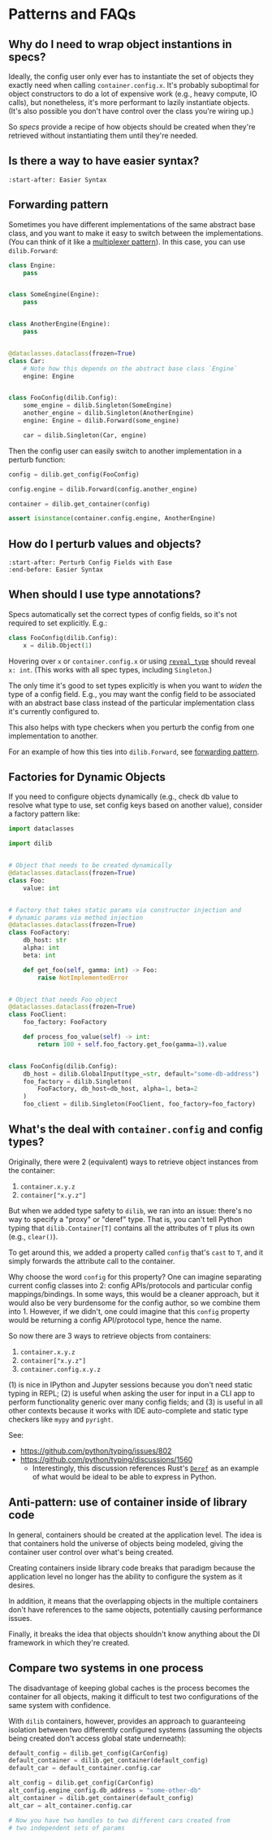 # Patterns and FAQs

## Why do I need to wrap object instantions in specs?

Ideally, the config user only ever has to instantiate the set
of objects they exactly need when calling `container.config.x`.
It's probably suboptimal for object constructors to do a lot of expensive
work (e.g., heavy compute, IO calls), but nonetheless, it's more performant
to lazily instantiate objects. (It's also possible you don't
have control over the class you're wiring up.)

So *specs* provide a recipe of how objects should be created when
they're retrieved without instantiating them until they're needed.

## Is there a way to have easier syntax?

```{include} ../../README.md
:start-after: Easier Syntax
```

## Forwarding pattern

Sometimes you have different implementations of the same
abstract base class, and you want to make it easy to switch between
the implementations. (You can think of it like a [multiplexer
pattern](https://en.wikipedia.org/wiki/Multiplexer)). In this case,
you can use `dilib.Forward`:

```python
class Engine:
    pass


class SomeEngine(Engine):
    pass


class AnotherEngine(Engine):
    pass


@dataclasses.dataclass(frozen=True)
class Car:
    # Note how this depends on the abstract base class `Engine`
    engine: Engine


class FooConfig(dilib.Config):
    some_engine = dilib.Singleton(SomeEngine)
    another_engine = dilib.Singleton(AnotherEngine)
    engine: Engine = dilib.Forward(some_engine)

    car = dilib.Singleton(Car, engine)
```

Then the config user can easily switch to another implementation
in a perturb function:

```python
config = dilib.get_config(FooConfig)

config.engine = dilib.Forward(config.another_engine)

container = dilib.get_container(config)

assert isinstance(container.config.engine, AnotherEngine)
```

## How do I perturb values and objects?

```{include} ../../README.md
:start-after: Perturb Config Fields with Ease
:end-before: Easier Syntax
```

## When should I use type annotations?

Specs automatically set the correct types of config fields, so it's
not required to set explicitly. E.g.:

```python
class FooConfig(dilib.Config):
    x = dilib.Object(1)
```

Hovering over `x` or `container.config.x` or using [`reveal_type`](https://docs.python.org/3/library/typing.html#typing.reveal_type)
should reveal `x: int`. (This works with all spec types, including
`Singleton`.)

The only time it's good to set types explicitly is when you want
to *widen* the type of a config field. E.g., you may want the
config field to be associated with an abstract base class instead
of the particular implementation class it's currently configured to.

This also helps with type checkers when you perturb the config
from one implementation to another.

For an example of how this ties into `dilib.Forward`, see [forwarding pattern](#forwarding-pattern).

## Factories for Dynamic Objects

If you need to configure objects dynamically
(e.g., check db value to resolve what type to use,
set config keys based on another value), consider a factory pattern like:

```python
import dataclasses

import dilib


# Object that needs to be created dynamically
@dataclasses.dataclass(frozen=True)
class Foo:
    value: int


# Factory that takes static params via constructor injection and
# dynamic params via method injection
@dataclasses.dataclass(frozen=True)
class FooFactory:
    db_host: str
    alpha: int
    beta: int

    def get_foo(self, gamma: int) -> Foo:
        raise NotImplementedError


# Object that needs Foo object
@dataclasses.dataclass(frozen=True)
class FooClient:
    foo_factory: FooFactory

    def process_foo_value(self) -> int:
        return 100 + self.foo_factory.get_foo(gamma=3).value


class FooConfig(dilib.Config):
    db_host = dilib.GlobalInput(type_=str, default="some-db-address")
    foo_factory = dilib.Singleton(
        FooFactory, db_host=db_host, alpha=1, beta=2
    )
    foo_client = dilib.Singleton(FooClient, foo_factory=foo_factory)
```

## What's the deal with `container.config` and config types?

Originally, there were 2 (equivalent) ways to retrieve object instances
from the container:

1. `container.x.y.z`
2. `container["x.y.z"]`

But when we added type safety to `dilib`, we ran into an issue:
there's no way to specify a "proxy" or "deref" type. That is, you
can't tell Python typing that `dilib.Container[T]` contains
all the attributes of `T` plus its own (e.g., `clear()`).

To get around this, we added a property called `config`
that's `cast` to `T`, and it simply forwards the attribute
call to the container.

Why choose the word `config` for this property? One can imagine
separating current config classes into 2: config APIs/protocols and particular
config mappings/bindings. In some ways, this would be a cleaner approach,
but it would also be very burdensome for the config author, so we
combine them into 1. However, if we didn't, one could imagine that this
`config` property would be returning a config API/protocol type, hence
the name.

So now there are 3 ways to retrieve objects from containers:

1. `container.x.y.z`
2. `container["x.y.z"]`
3. `container.config.x.y.z`

(1) is nice in IPython and Jupyter sessions because you don't need
static typing in REPL; (2) is useful when asking the user for input
in a CLI app to perform functionality generic over many config fields;
and (3) is useful in all other contexts because it works with IDE
auto-complete and static type checkers like `mypy` and `pyright`.

See:
* https://github.com/python/typing/issues/802
* https://github.com/python/typing/discussions/1560
    * Interestingly, this discussion references Rust's [`Deref`](https://doc.rust-lang.org/std/ops/trait.Deref.html)
    as an example of what would be ideal to be able to express in Python.

## Anti-pattern: use of container inside of library code

In general, containers should be created at the application level.
The idea is that containers hold the universe of objects being modeled,
giving the container user control over what's being created.

Creating containers inside library code breaks that paradigm
because the application level no longer has the ability to configure
the system as it desires.

In addition, it means that the overlapping objects in the multiple containers
don't have references to the same objects, potentially causing
performance issues.

Finally, it breaks the idea that objects shouldn't know anything
about the DI framework in which they're created.

## Compare two systems in one process

The disadvantage of keeping global caches is the process becomes
the container for all objects, making it difficult to test two
configurations of the same system with confidence.

With `dilib` containers, however, provides an approach to guaranteeing
isolation between two differently configured systems (assuming
the objects being created don't access global state underneath):

```python
default_config = dilib.get_config(CarConfig)
default_container = dilib.get_container(default_config)
default_car = default_container.config.car

alt_config = dilib.get_config(CarConfig)
alt_config.engine_config.db_address = "some-other-db"
alt_container = dilib.get_container(default_config)
alt_car = alt_container.config.car

# Now you have two handles to two different cars created from
# two independent sets of params
```
